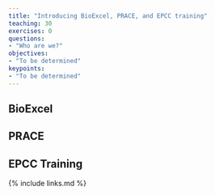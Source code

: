 ```yaml
---
title: "Introducing BioExcel, PRACE, and EPCC training"
teaching: 30
exercises: 0
questions:
- "Who are we?"
objectives:
- "To be determined"
keypoints:
- "To be determined"
---
```


## BioExcel

## PRACE

## EPCC Training

{% include links.md %}

